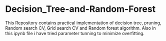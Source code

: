# Decision_Tree-and-Random-Forest

This Repository contains practical implementation of decision tree, pruning, Random search CV, Grid search CV and Random forest algorithm.
Also in this ipynb file i have tried parameter tunning to minimize overfitting.
